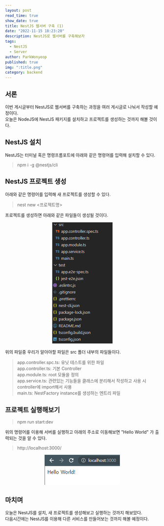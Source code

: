 ```yaml
---
layout: post
read_time: true
show_date: true
title: NestJS 웹서버 구축 (1)
date: "2022-11-15 18:23:20"
description: NestJS로 웹서버를 구축해보자
tags:
  - NestJS
  - Server
author: ParkWonyeop
published: true
img: ":title.png"
category: backend
---
```


## 서론

이번 게시글부터 NestJS로 웹서버를 구축하는 과정을 여러 게시글로 나눠서 작성할 예정이다.  
오늘은 NodeJS에 NestJS 패키지를 설치하고 프로젝트를 생성하는 것까지 해볼 것이다.

## NestJS 설치

NestJS는 터미널 혹은 명령프롬포트에 아래와 같은 명령어를 입력해 설치할 수 있다.

> npm i -g @nestjs/cli

## NestJS 프로젝트 생성

아래와 같은 명령어를 입력해 새 프로젝트를 생성할 수 있다.

> nest new <프로젝트명>

프로젝트를 생성하면 아래와 같은 파일들이 생성될 것이다.

<center><img src="../assets/img/posts/20221115/img1.png"></center>

위의 파일중 우리가 알아야할 파일은 src 폴더 내부의 파일들이다.

> app.controller.spc.ts: 유닛 테스트를 위한 파일  
> app.controller.ts: 기본 Controller  
> app.module.ts: root 모듈을 정의  
> app.service.ts: 관련있는 기능들을 클래스에 분리해서 작성하고 사용 시 controller에 import해서 사용  
> main.ts: NestFactory instance를 생성하는 엔트리 파일

## 프로젝트 실행해보기

> npm run start:dev

위의 명령어를 이용해 서버를 실행하고 아래의 주소로 이동해보면 "Hello World" 가 출력되는 것을 알 수 있다.

> http://localhost:3000/

<center><img src="../assets/img/posts/20221115/img2.png"></center>

## 마치며

오늘은 NestJS를 설치, 새 프로젝트를 생성해보고 실행하는 것까지 해보았다.  
다음시간에는 NestJS를 이용해 다른 서비스를 만들어보는 것까지 해볼 예정이다.
